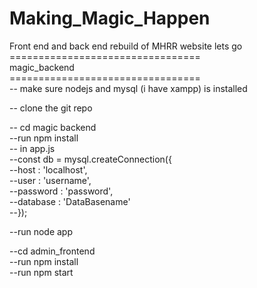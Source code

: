 # Making_Magic_Happen<br>
Front end and back end rebuild of MHRR website lets go<br>
=================================<br>
magic_backend<br>
=================================<br>
-- make sure nodejs and mysql (i have xampp) is installed<br>

-- clone the git repo<br>

-- cd magic backend<br>
--run npm install<br>
 -- in app.js<br>
  --const db = mysql.createConnection({<br>
    --host : 'localhost',<br>
    --user : 'username',<br>
    --password : 'password',<br>
    --database : 'DataBasename'<br>
    --});<br>

--run node app<br>

--cd admin_frontend<br>
--run npm install<br>
--run npm start<br>
